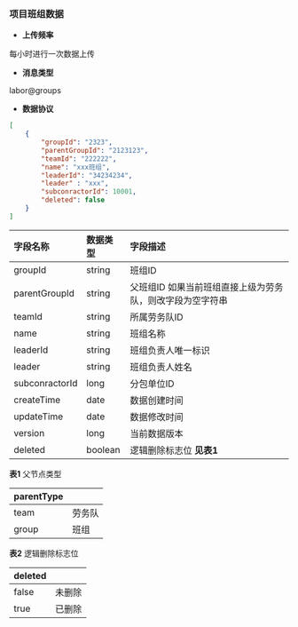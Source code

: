 ### 项目班组数据

* **上传频率**

每小时进行一次数据上传

* **消息类型**

labor@groups

* **数据协议**

```json
[
    {
        "groupId": "2323",
        "parentGroupId": "2123123",
        "teamId": "222222",
        "name": "xxx班组",
        "leaderId": "34234234",
        "leader" : "xxx",
        "subconractorId": 10001,
        "deleted": false
    }
]

```

| 字段名称 | 数据类型 | 字段描述 |
| :--- | :--- | :--- |
| groupId | string | 班组ID |
| parentGroupId | string | 父班组ID 如果当前班组直接上级为劳务队，则改字段为空字符串 |
| teamId | string | 所属劳务队ID |
| name | string | 班组名称 |
| leaderId | string | 班组负责人唯一标识 |
| leader     | string  | 班组负责人姓名 |
| subconractorId     | long  | 分包单位ID |
| createTime | date | 数据创建时间 |
| updateTime | date | 数据修改时间 |
| version | long | 当前数据版本 |
| deleted     | boolean  | 逻辑删除标志位 **见表1**|


**表1** 父节点类型

| parentType |  |
| :--- | :--- |
| team | 劳务队 |
| group | 班组 |

**表2**  逻辑删除标志位

| deleted |  |
| :--- | :--- |
| false | 未删除 |
| true | 已删除 |
